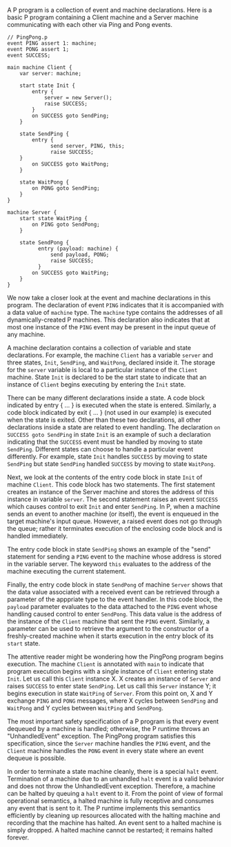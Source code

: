 A P program is a collection of event and machine declarations.
Here is a basic P program containing a Client machine and a Server machine
communicating with each other via Ping and Pong events.

```
// PingPong.p
event PING assert 1: machine;
event PONG assert 1;
event SUCCESS;

main machine Client {
    var server: machine;

    start state Init {
        entry {
  	        server = new Server();
	        raise SUCCESS;   	   
        }
        on SUCCESS goto SendPing;
    }

    state SendPing {
        entry {
	          send server, PING, this;
	          raise SUCCESS;
	}
        on SUCCESS goto WaitPong;
    }

    state WaitPong {
        on PONG goto SendPing;
    }
}

machine Server {
    start state WaitPing {
        on PING goto SendPong;
    }

    state SendPong {
	      entry (payload: machine) {
	          send payload, PONG;
	          raise SUCCESS;		 	  
	      }
        on SUCCESS goto WaitPing;
    }
}
```
We now take a closer look at the event and machine declarations in this program.
The declaration of event `PING` indicates that it is accompanied with 
a data value of `machine` type.
The `machine` type contains the addresses of all dynamically-created 
P machines.
This declaration also indicates that at most one instance of the `PING` 
event may be present in the input queue of any machine.

A machine declaration contains a collection of variable and state 
declarations.
For example, the machine `Client` has a variable `server` and three 
states, `Init`, `SendPing`, and `WaitPong`, declared inside it.
The storage for the `server` variable is local to a particular instance 
of the `Client` machine.
State `Init` is declared to be the start state to indicate that 
an instance of `Client` begins executing by entering the `Init` state.

There can be many different declarations inside a state.
A code block indicated by entry { ... } is executed when 
the state is entered. 
Similarly, a code block indicated by exit { ... } 
(not used in our example) is executed when the state is exited.
Other than these two declarations, all other declarations inside a 
state are related to event handling.
The declaration `on SUCCESS goto SendPing` in state `Init` is an 
example of such a declaration indicating that the `SUCCESS` event 
must be handled by moving to state `SendPing`.
Different states can choose to handle a particular event 
differently.
For example, state `Init` handles `SUCCESS` by moving to state `SendPing`
but state `SendPing` handled `SUCCESS` by moving to state `WaitPong`. 

Next, we look at the contents of the entry code block in state `Init`
of machine `Client`.
This code block has two statements.
The first statement creates an 
instance of the Server machine and stores the address of this 
instance in variable `server`. 
The second statement raises an event `SUCCESS`
which causes control to exit `Init` and enter `SendPing`.
In P, when a machine sends an event to another machine (or itself), 
the event is enqueued in the target machine's input queue.
However, a raised event does not go through the queue; 
rather it terminates execution of the enclosing code block and is 
handled immediately.

The entry code block in state `SendPing` shows an example of the "send" 
statement for sending a `PING` event to the machine whose address 
is stored in the variable server.
The keyword `this` evaluates to the address of the machine 
executing the current statement.

Finally, the entry code block in state `SendPong` of machine `Server`
shows that the data value associated with a received event can be 
retrieved through a parameter of the apppriate type to the event handler.
In this code block, the `payload` parameter evaluates to the data attached to the 
`PING` event whose handling caused control to enter `SendPong`.
This data value is the address of the instance of the `Client` machine
that sent the `PING` event.
Similarly, a parameter can be used to retrieve the argument 
to the constructor of a freshly-created machine when it starts execution 
in the entry block of its `start` state.

The attentive reader might be wondering how the PingPong program 
begins execution.
The machine `Client` is annotated with `main` to indicate that program 
execution begins with a single instance of `Client` entering state `Init`.
Let us call this `Client` instance X. 
X creates an instance of `Server` and raises `SUCCESS` to enter state 
`SendPing`.
Let us call this `Server` instance Y; it begins execution in state `WaitPing`
of `Server`.
From this point on, X and Y exchange `PING` and `PONG` messages, where X
cycles between `SendPing` and `WaitPong` and Y cycles between `WaitPing` and 
`SendPong`.

The most important safety specification of a P program is that every event 
dequeued by a machine is handled; otherwise, the P runtime throws an "UnhandledEvent" exception.
The PingPong program satisfies this specification, since the `Server`
machine handles the `PING` event, and the `Client` machine handles 
the `PONG` event in every state where an event dequeue is possible.   

In order to terminate a state machine cleanly, there is a special `halt` event. 
Termination of a machine due to an unhandled `halt` event is a valid behavior
and does not throw the UnhandledEvent exception.
Therefore, a machine can be halted by queuing a `halt` event to it.
From the point of view of formal operational semantics,
a halted machine is fully receptive and consumes any event that is sent to it.
The P runtime implements this semantics efficiently by cleaning up resources 
allocated with the halting machine and recording that the machine has halted.
An event sent to a halted machine is simply dropped.
A halted machine cannot be restarted; it remains halted forever. 